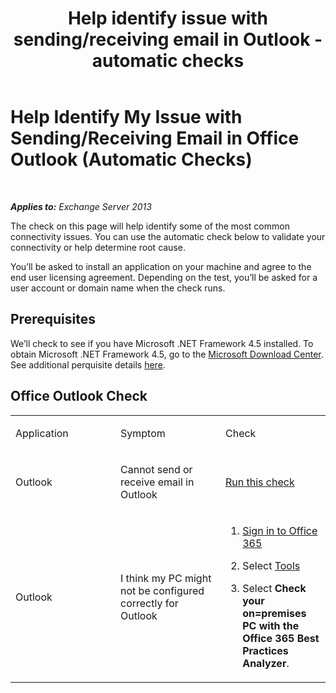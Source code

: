 ﻿---
title: 'Help identify issue with sending/receiving email in Outlook - automatic checks'
TOCTitle: Help Identify My Issue with Sending/Receiving Email in Office Outlook (Automatic Checks)
ms:assetid: 0de16c79-807a-4cae-9097-22dd61a157b4
ms:mtpsurl: https://technet.microsoft.com/en-us/library/Dn793609(v=EXCHG.150)
ms:contentKeyID: 62629954
ms.date: 12/09/2016
mtps_version: v=EXCHG.150
---

# Help Identify My Issue with Sending/Receiving Email in Office Outlook (Automatic Checks)

 

_**Applies to:** Exchange Server 2013_


The check on this page will help identify some of the most common connectivity issues. You can use the automatic check below to validate your connectivity or help determine root cause.

You’ll be asked to install an application on your machine and agree to the end user licensing agreement. Depending on the test, you’ll be asked for a user account or domain name when the check runs.

## Prerequisites

We’ll check to see if you have Microsoft .NET Framework 4.5 installed. To obtain Microsoft .NET Framework 4.5, go to the [Microsoft Download Center](https://www.microsoft.com/en-us/download/details.aspx?id=30653). See additional perquisite details [here](https://technet.microsoft.com/library/jj851141\(v=exchg.80\).aspx).

## Office Outlook Check


<table>
<colgroup>
<col style="width: 33%" />
<col style="width: 33%" />
<col style="width: 33%" />
</colgroup>
<tbody>
<tr class="odd">
<td><p>Application</p></td>
<td><p>Symptom</p></td>
<td><p>Check</p></td>
</tr>
<tr class="even">
<td><p>Outlook</p></td>
<td><p>Cannot send or receive email in Outlook</p></td>
<td><p><a href="https://go.microsoft.com/fwlink/?linkid=313775">Run this check</a></p></td>
</tr>
<tr class="odd">
<td><p>Outlook</p></td>
<td><p>I think my PC might not be configured correctly for Outlook</p></td>
<td><ol>
<li><p><a href="https://portal.microsoftonline.com/">Sign in to Office 365</a></p></li>
<li><p>Select <a href="https://portal.microsoftonline.com/tools">Tools</a></p></li>
<li><p>Select <strong>Check your on=premises PC with the Office 365 Best Practices Analyzer</strong>.</p></li>
</ol></td>
</tr>
</tbody>
</table>

